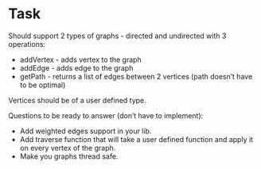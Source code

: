 # Task
Should support 2 types of graphs - directed and undirected with 3 operations:
  - addVertex - adds vertex to the graph
  - addEdge - adds edge to the graph
  - getPath - returns a list of edges between 2 vertices (path doesn’t have to be optimal)

Vertices should be of a user defined type.

Questions to be ready to answer (don’t have to implement):
  - Add weighted edges support in your lib.
  - Add traverse function that will take a user defined function and apply it on every vertex of the graph.
  - Make you graphs thread safe.
  
  
